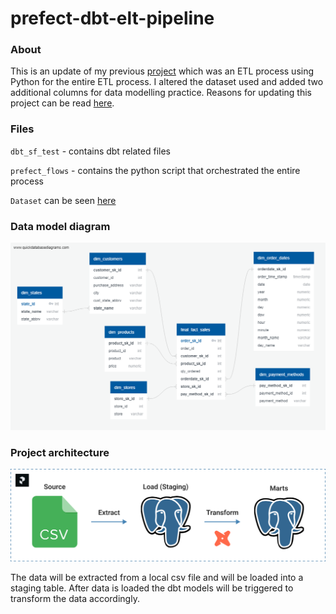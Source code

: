 # prefect-dbt-elt-pipeline

### About
This is an update of my previous [project](https://github.com/krtmlry/product_sales_2019) which was an ETL process using Python for the entire ETL process. I altered the dataset used and added two additional columns for data modelling practice.
Reasons for updating this project can be read [here](https://github.com/krtmlry/prefect-dbt-postgres/blob/main/Reason.md).

### Files
`dbt_sf_test` - contains dbt related files

`prefect_flows` - contains the python script that
orchestrated the entire process

`Dataset` can be seen [here](https://github.com/krtmlry/datasets/tree/main/merged_sales_csv)

### Data model diagram

![image](https://github.com/krtmlry/prefect-dbt-postgres/blob/main/img/datamodeldiagram_new.png)


### Project architecture

![image](https://github.com/krtmlry/prefect-dbt-postgres/blob/main/img/project%20diagram.png)

The data will be extracted from a local csv file and will be loaded into a staging table.
After data is loaded the dbt models will be triggered to transform the data accordingly.